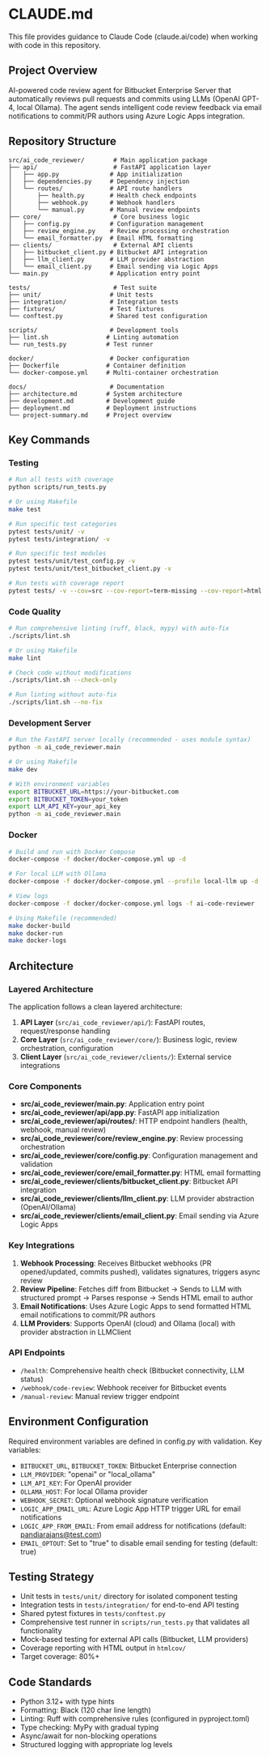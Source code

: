 # CLAUDE.md

This file provides guidance to Claude Code (claude.ai/code) when working with code in this repository.

## Project Overview
AI-powered code review agent for Bitbucket Enterprise Server that automatically reviews pull requests and commits using LLMs (OpenAI GPT-4, local Ollama). The agent sends intelligent code review feedback via email notifications to commit/PR authors using Azure Logic Apps integration.

## Repository Structure

```
src/ai_code_reviewer/        # Main application package
├── api/                     # FastAPI application layer
│   ├── app.py              # App initialization
│   ├── dependencies.py     # Dependency injection
│   └── routes/             # API route handlers
│       ├── health.py       # Health check endpoints
│       ├── webhook.py      # Webhook handlers
│       └── manual.py       # Manual review endpoints
├── core/                    # Core business logic
│   ├── config.py           # Configuration management
│   ├── review_engine.py    # Review processing orchestration
│   └── email_formatter.py  # Email HTML formatting
├── clients/                 # External API clients
│   ├── bitbucket_client.py # Bitbucket API integration
│   ├── llm_client.py       # LLM provider abstraction
│   └── email_client.py     # Email sending via Logic Apps
└── main.py                 # Application entry point

tests/                       # Test suite
├── unit/                   # Unit tests
├── integration/            # Integration tests
├── fixtures/               # Test fixtures
└── conftest.py             # Shared test configuration

scripts/                    # Development tools
├── lint.sh                # Linting automation
└── run_tests.py           # Test runner

docker/                     # Docker configuration
├── Dockerfile             # Container definition
└── docker-compose.yml     # Multi-container orchestration

docs/                       # Documentation
├── architecture.md        # System architecture
├── development.md         # Development guide
├── deployment.md          # Deployment instructions
└── project-summary.md     # Project overview
```

## Key Commands

### Testing
```bash
# Run all tests with coverage
python scripts/run_tests.py

# Or using Makefile
make test

# Run specific test categories
pytest tests/unit/ -v
pytest tests/integration/ -v

# Run specific test modules
pytest tests/unit/test_config.py -v
pytest tests/unit/test_bitbucket_client.py -v

# Run tests with coverage report
pytest tests/ -v --cov=src --cov-report=term-missing --cov-report=html
```

### Code Quality
```bash
# Run comprehensive linting (ruff, black, mypy) with auto-fix
./scripts/lint.sh

# Or using Makefile
make lint

# Check code without modifications
./scripts/lint.sh --check-only

# Run linting without auto-fix
./scripts/lint.sh --no-fix
```

### Development Server
```bash
# Run the FastAPI server locally (recommended - uses module syntax)
python -m ai_code_reviewer.main

# Or using Makefile
make dev

# With environment variables
export BITBUCKET_URL=https://your-bitbucket.com
export BITBUCKET_TOKEN=your_token
export LLM_API_KEY=your_api_key
python -m ai_code_reviewer.main
```

### Docker
```bash
# Build and run with Docker Compose
docker-compose -f docker/docker-compose.yml up -d

# For local LLM with Ollama
docker-compose -f docker/docker-compose.yml --profile local-llm up -d

# View logs
docker-compose -f docker/docker-compose.yml logs -f ai-code-reviewer

# Using Makefile (recommended)
make docker-build
make docker-run
make docker-logs
```

## Architecture

### Layered Architecture
The application follows a clean layered architecture:

1. **API Layer** (`src/ai_code_reviewer/api/`): FastAPI routes, request/response handling
2. **Core Layer** (`src/ai_code_reviewer/core/`): Business logic, review orchestration, configuration
3. **Client Layer** (`src/ai_code_reviewer/clients/`): External service integrations

### Core Components
- **src/ai_code_reviewer/main.py**: Application entry point
- **src/ai_code_reviewer/api/app.py**: FastAPI app initialization
- **src/ai_code_reviewer/api/routes/**: HTTP endpoint handlers (health, webhook, manual review)
- **src/ai_code_reviewer/core/review_engine.py**: Review processing orchestration
- **src/ai_code_reviewer/core/config.py**: Configuration management and validation
- **src/ai_code_reviewer/core/email_formatter.py**: HTML email formatting
- **src/ai_code_reviewer/clients/bitbucket_client.py**: Bitbucket API integration
- **src/ai_code_reviewer/clients/llm_client.py**: LLM provider abstraction (OpenAI/Ollama)
- **src/ai_code_reviewer/clients/email_client.py**: Email sending via Azure Logic Apps

### Key Integrations
1. **Webhook Processing**: Receives Bitbucket webhooks (PR opened/updated, commits pushed), validates signatures, triggers async review
2. **Review Pipeline**: Fetches diff from Bitbucket → Sends to LLM with structured prompt → Parses response → Sends HTML email to author
3. **Email Notifications**: Uses Azure Logic Apps to send formatted HTML email notifications to commit/PR authors
4. **LLM Providers**: Supports OpenAI (cloud) and Ollama (local) with provider abstraction in LLMClient

### API Endpoints
- `/health`: Comprehensive health check (Bitbucket connectivity, LLM status)
- `/webhook/code-review`: Webhook receiver for Bitbucket events
- `/manual-review`: Manual review trigger endpoint

## Environment Configuration
Required environment variables are defined in config.py with validation. Key variables:
- `BITBUCKET_URL`, `BITBUCKET_TOKEN`: Bitbucket Enterprise connection
- `LLM_PROVIDER`: "openai" or "local_ollama"
- `LLM_API_KEY`: For OpenAI provider
- `OLLAMA_HOST`: For local Ollama provider
- `WEBHOOK_SECRET`: Optional webhook signature verification
- `LOGIC_APP_EMAIL_URL`: Azure Logic App HTTP trigger URL for email notifications
- `LOGIC_APP_FROM_EMAIL`: From email address for notifications (default: pandiarajans@test.com)
- `EMAIL_OPTOUT`: Set to "true" to disable email sending for testing (default: true)

## Testing Strategy
- Unit tests in `tests/unit/` directory for isolated component testing
- Integration tests in `tests/integration/` for end-to-end API testing
- Shared pytest fixtures in `tests/conftest.py`
- Comprehensive test runner in `scripts/run_tests.py` that validates all functionality
- Mock-based testing for external API calls (Bitbucket, LLM providers)
- Coverage reporting with HTML output in `htmlcov/`
- Target coverage: 80%+

## Code Standards
- Python 3.12+ with type hints
- Formatting: Black (120 char line length)
- Linting: Ruff with comprehensive rules (configured in pyproject.toml)
- Type checking: MyPy with gradual typing
- Async/await for non-blocking operations
- Structured logging with appropriate log levels